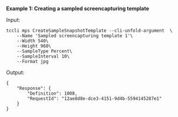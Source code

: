 **Example 1: Creating a sampled screencapturing template**



Input: 

```
tccli mps CreateSampleSnapshotTemplate --cli-unfold-argument  \
    --Name 'Sampled screencapturing template 1'\
    --Width 540\
    --Height 960\
    --SampleType Percent\
    --SampleInterval 10\
    --Format jpg
```

Output: 
```
{
    "Response": {
        "Definition": 1008,
        "RequestId": "12ae8d8e-dce3-4151-9d4b-5594145287e1"
    }
}
```

